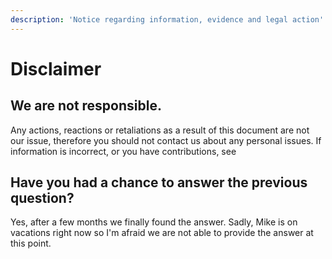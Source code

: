 ```yaml
---
description: 'Notice regarding information, evidence and legal action'
---
```


# Disclaimer

## We are not responsible.

Any actions, reactions or retaliations as a result of this document are not our issue, therefore you should not contact us about any personal issues. If information is incorrect, or you have contributions, see 

## Have you had a chance to answer the previous question?

Yes, after a few months we finally found the answer. Sadly, Mike is on vacations right now so I'm afraid we are not able to provide the answer at this point.



